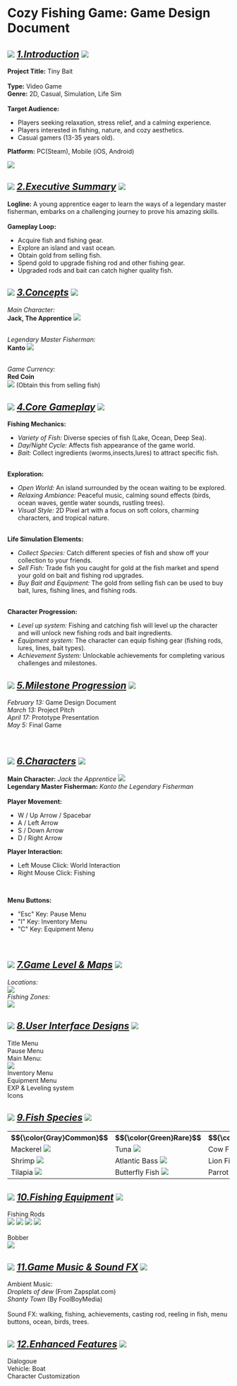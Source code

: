 # Cozy Fishing Game: Game Design Document

<h2 align = left>
<img src = "https://file.garden/Z14ay7uwgmBSW3CE/torch.gif">
<u><i>1.Introduction</i></u> 
<img src = "https://file.garden/Z14ay7uwgmBSW3CE/torch.gif">
</h2>

<p>
<b>Project Title:</b> Tiny Bait
<br>
<br>
<b>Type:</b> Video Game
<br>
<b>Genre:</b> 2D, Casual, Simulation, Life Sim
<br>
<br>
<b>Target Audience:</b> 
<ul>
    <li>Players seeking relaxation, stress relief, and a calming experience.</li>
    <li>Players interested in fishing, nature, and cozy aesthetics.</li>
    <li>Casual gamers (13-35 years old).</li>
</ul>
<b>Platform:</b> PC(Steam), Mobile (iOS, Android)
</p>

<img src = "https://file.garden/Z14ay7uwgmBSW3CE/Title_Menu_with_Title_Concept.png">

<h2 align = left>
<img src = "https://file.garden/Z14ay7uwgmBSW3CE/torch.gif">
<u><i>2.Executive Summary</i></u> 
<img src = "https://file.garden/Z14ay7uwgmBSW3CE/torch.gif">
</h2>


<p>
<b>Logline:</b> A young apprentice eager to learn the ways of a legendary master 
fisherman, embarks on a challenging journey to prove his amazing skills.
<br>
<br>
    <b>Gameplay Loop:</b> 
<br>
<ul>
    <li>Acquire fish and fishing gear.</li>
    <li>Explore an island and vast ocean.</li>
    <li>Obtain gold from selling fish.</li>
    <li>Spend gold to upgrade fishing rod and other fishing gear.</li>
    <li>Upgraded rods and bait can catch higher quality fish.</li>
</ul>
</p>

<h2 align = left>
<img src = "https://file.garden/Z14ay7uwgmBSW3CE/torch.gif">
<u><i>3.Concepts</i></u>
<img src = "https://file.garden/Z14ay7uwgmBSW3CE/torch.gif">
</h2>

<p>
<i>Main Character:</i>
<br>
<b>Jack, The Apprentice</b>
<img src = https://file.garden/Z14ay7uwgmBSW3CE/Jack_The_Apprentice.png>

<br>
<br>

<i>Legendary Master Fisherman:</i>
<br>
<b>Kanto</b>
<img src = "https://file.garden/Z14ay7uwgmBSW3CE/Kanto_Master_Fisherman.png">
</p>
<br>
<i>Game Currency:</i> 
<br>
<b>Red Coin</b>
<br>
<img src = "https://file.garden/Z14ay7uwgmBSW3CE/Red_Coin.gif">
(Obtain this from selling fish)



<h2 align = left>
<img src = "https://file.garden/Z14ay7uwgmBSW3CE/torch.gif">
<u><i>4.Core Gameplay</i></u>
<img src = "https://file.garden/Z14ay7uwgmBSW3CE/torch.gif">

</h2>

<p>
<b>Fishing Mechanics:</b>
<ul>
    <li><i>Variety of Fish:</i> Diverse species of fish (Lake, Ocean, Deep Sea).</li>
    <li><i>Day/Night Cycle:</i> Affects fish appearance of the game world.</li>
    <li><i>Bait:</i> Collect ingredients (worms,insects,lures) to attract specific fish.</li>
</ul>
<br>
<b>Exploration:</b> 
<ul>
    <li><i>Open World:</i> An island surrounded by the ocean waiting to be explored.</li>
    <li><i>Relaxing Ambiance:</i> Peaceful music, calming sound effects (birds, 
    ocean waves, gentle water sounds, rustling trees).</li>
    <li><i>Visual Style:</i> 2D Pixel art with a focus on soft colors, charming characters, and tropical nature.</li>
</ul>
<br>
<b>Life Simulation Elements:</b>
<ul>
    <li><i>Collect Species:</i> Catch different species of fish and show off your collection to your friends.</li>
    <li><i>Sell Fish:</i> Trade fish you caught for gold at the fish market and spend your gold on bait and fishing rod upgrades.</li>
    <li><i>Buy Bait and Equipment:</i> The gold from selling fish can be used to buy bait, lures, fishing lines, and fishing rods.</li>
</ul>
<br>
<b>Character Progression:</b>
<ul>
    <li><i>Level up system:</i> Fishing and catching fish will level up the character and will unlock new fishing rods and bait ingredients.</li>
    <li><i>Equipment system:</i> The character can equip fishing gear (fishing rods, lures, lines, bait types).
    </li>
    <li><i>Achievement System:</i> Unlockable achievements for completing various challenges and milestones.</li>
</ul>
</p>

<h2 align = left>
<img src = "https://file.garden/Z14ay7uwgmBSW3CE/torch.gif">
<u><i>5.Milestone Progression</i></u>
<img src = "https://file.garden/Z14ay7uwgmBSW3CE/torch.gif">
</h2>

<p>
<i>February 13:</i> Game Design Document
<br>
<i>March 13:</i> Project Pitch
<br>
<i>April 17:</i> Prototype Presentation
<br>
<i>May 5:</i> Final Game
</p>
<br>

<h2 align = left>
<img src = "https://file.garden/Z14ay7uwgmBSW3CE/torch.gif">
<u><i>6.Characters</i></u>
<img src = "https://file.garden/Z14ay7uwgmBSW3CE/torch.gif">
</h2>

<p>
<b>Main Character:</b> <i>Jack the Apprentice</i>
<img src = "https://file.garden/Z14ay7uwgmBSW3CE/Jack_The_Apprentice_PLayer.png">
<br>
<b>Legendary Master Fisherman:</b> <i>Kanto the Legendary Fisherman</i>
<br>
<br>
<b>Player Movement:</b> 
<ul>
    <li>W / Up Arrow / Spacebar</li>
    <li>A / Left Arrow </li>
    <li>S / Down Arrow </li>
    <li>D / Right Arrow </li>
</ul>

<b>Player Interaction:</b> 
<ul>
    <li>Left Mouse Click: World Interaction</li>
    <li>Right Mouse Click: Fishing</li>
</ul>
<br>

<b>Menu Buttons:</b> 
<ul>
    <li>"Esc" Key: Pause Menu</li>
    <li>"I" Key: Inventory Menu</li>
    <li>"C" Key: Equipment Menu</li>
</ul>
<br>

<h2 align = left>
<img src = "https://file.garden/Z14ay7uwgmBSW3CE/torch.gif">
<u><i>7.Game Level & Maps</i></u>
<img src = "https://file.garden/Z14ay7uwgmBSW3CE/torch.gif">
</h2>
<p>
<i>Locations:</i>
<br>
<img src = "https://file.garden/Z14ay7uwgmBSW3CE/Island_Level_Concept_1_With_location.png">
<br>
<i>Fishing Zones:</i>
<br>
<img src = "https://file.garden/Z14ay7uwgmBSW3CE/Fishing_Zones.png">
</p>

<h2 align = left>
<img src = "https://file.garden/Z14ay7uwgmBSW3CE/torch.gif">
<u><i>8.User Interface Designs</i></u>
<img src = "https://file.garden/Z14ay7uwgmBSW3CE/torch.gif">
</h2>

<p>
Title Menu
<br>
Pause Menu
<br>
Main Menu:
<br>
<img src = "https://file.garden/Z14ay7uwgmBSW3CE/Main_Menu_Concept.png">
<br>
Inventory Menu
<br>
Equipment Menu
<br>
EXP & Leveling system
<br>
Icons


</p>

<h2 align = left>
<img src = "https://file.garden/Z14ay7uwgmBSW3CE/torch.gif">
<u><i>9.Fish Species</i></u>
<img src = "https://file.garden/Z14ay7uwgmBSW3CE/torch.gif">
</h2>

<table>
<tr>
<th>$${\color{Gray}Common}$$</th>
<th>$${\color{Green}Rare}$$</th>
<th>$${\color{Blue}Unique}$$</th>
<th>$${\color{Purple}Elite}$$</th>
<th>$${\color{Orange}Mythic}$$</th>
</tr>
<tr>
    <td>Mackerel <img src = https://file.garden/Z14ay7uwgmBSW3CE/Fish%20Species%2016x16/Mackerel_Fish.png >
    </td>
    <td>Tuna <img src = "https://file.garden/Z14ay7uwgmBSW3CE/Tuna.png">
    </td>
    <td>Cow Fish <img src = "https://file.garden/Z14ay7uwgmBSW3CE/Cow_Fish.png">
    </td>
    <td>Clown Fish <img src = "https://file.garden/Z14ay7uwgmBSW3CE/Clown_Fish.png">
    </td>
    <td>Axolotl <img src = "https://file.garden/Z14ay7uwgmBSW3CE/Axolotl.png"></td>
</tr>
<tr>
    <td>Shrimp <img src ="https://file.garden/Z14ay7uwgmBSW3CE/Shrimp.png"></td>
    <td>Atlantic Bass <img src = "https://file.garden/Z14ay7uwgmBSW3CE/Atlantic_Bass.png">
    </td>
    <td>Lion Fish <img src = "https://file.garden/Z14ay7uwgmBSW3CE/Lion_Fish.png">
    </td>
    <td></td>
    <td></td>
</tr>
<tr>
    <td>Tilapia <img src = "https://file.garden/Z14ay7uwgmBSW3CE/Tilapia.png"></td>
    <td>Butterfly Fish <img src = "https://file.garden/Z14ay7uwgmBSW3CE/Butterfly_Fish.png">
    </td>
    <td>Parrot Fish <img src = https://file.garden/Z14ay7uwgmBSW3CE/Parrot_Fish.png>
    </td>
    <td></td>
    <td></td>

</tr>

</table>

<h2 align = left>
<img src = "https://file.garden/Z14ay7uwgmBSW3CE/torch.gif">
<u><i>10.Fishing Equipment</i></u>
<img src = "https://file.garden/Z14ay7uwgmBSW3CE/torch.gif">
</h2>
<p>
Fishing Rods
<br>
<img src = "https://file.garden/Z14ay7uwgmBSW3CE/Basic_Rod_1.png">
<img src = "https://file.garden/Z14ay7uwgmBSW3CE/Basic_Rod_2.png">
<img src = "https://file.garden/Z14ay7uwgmBSW3CE/Basic_Rod_3.png">
<img src = "https://file.garden/Z14ay7uwgmBSW3CE/Basic_Rod_4.png">
<br>
<br>
Bobber
<br>
<img src ="https://file.garden/Z14ay7uwgmBSW3CE/Bobber_Set.png">


</p>
<h2 align = left>
<img src = "https://file.garden/Z14ay7uwgmBSW3CE/torch.gif">
<u><i>11.Game Music & Sound FX</i></u>
<img src = "https://file.garden/Z14ay7uwgmBSW3CE/torch.gif">
</h2>

<p>
Ambient Music:
<br>
<i>Droplets of dew</i> (From Zapsplat.com)
<br>
<i>Shanty Town</i> (By FoolBoyMedia)
<br>
<br>
Sound FX: walking, fishing, achievements, casting rod, reeling in fish, 
menu buttons, ocean, birds, trees.
<br>


</p>

<h2 align = left>
<img src = "https://file.garden/Z14ay7uwgmBSW3CE/torch.gif">
<u><i>12.Enhanced Features</i></u>
<img src = "https://file.garden/Z14ay7uwgmBSW3CE/torch.gif">
</h2>
<p>
Dialogoue
<br>
Vehicle: Boat
<br>
Character Customization
</p>

</p>











